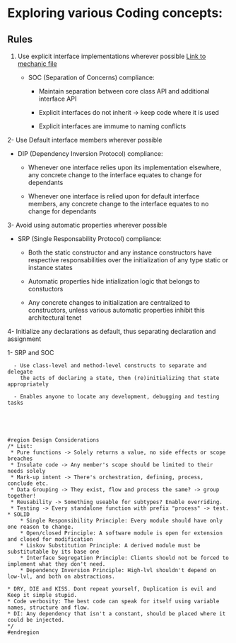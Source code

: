 # Exploring various Coding concepts:

## Rules

1) Use explicit interface implementations wherever possible [Link to mechanic file](./Personalnotes-Explicit_Interface_Implementations-Default_Interface_Members.md)
   - SOC (Separation of Concerns) compliance:
     
     - Maintain separation between core class API and additional interface API
     
     - Explicit interfaces do not inherit -> keep code where it is used
     
     - Explicit interfaces are immume to naming conflicts

2- Use Default interface members wherever possible
   
   - DIP (Dependency Inversion Protocol) compliance:
     
     - Whenever one interface relies upon its implementation elsewhere,
       any concrete change to the interface equates to change for dependants
     
     - Whenever one interface is relied upon for default interface members,
       any concrete change to the interface equates to no change for dependants

3- Avoid using automatic properties wherever possible
   
   - SRP (Single Responsability Protocol) compliance:
     
     - Both the static constructor and any instance constructors have respective
       responsabilities over the initialization of any type static or instance states
     
     - Automatic properties hide intialization logic that belongs to constuctors
     
     - Any concrete changes to initialization are centralized to constructors,
       unless various automatic properties inhibit this architectural tenet

4- Initialize any declarations as default, thus separating declaration and assignment
   
   1- SRP and SOC
      
      - Use class-level and method-level constructs to separate and delegate
        the acts of declaring a state, then (re)initializing that state appropriately
      
      - Enables anyone to locate any development, debugging and testing tasks





    #region Design Considerations
    /* List:
     * Pure functions -> Solely returns a value, no side effects or scope breaches
     * Insulate code -> Any member's scope should be limited to their needs solely
     * Mark-up intent -> There's orchestration, defining, process, conclude etc.
     * Data Grouping -> They exist, flow and process the same? -> group together!
     * Reusability -> Something useable for subtypes? Enable overriding.
     * Testing -> Every standalone function with prefix "process" -> test.
    * SOLID
        * Single Responsibility Principle: Every module should have only one reason to change.
        * Open/closed Principle: A software module is open for extension and closed for modification
        * Liskov Substitution Principle: A derived module must be substitutable by its base one
        * Interface Segregation Principle: Clients should not be forced to implement what they don't need.
        * Dependency Inversion Principle: High-lvl shouldn't depend on low-lvl, and both on abstractions.
    
    * DRY, DIE and KISS. Dont repeat yourself, Duplication is evil and Keep it simple stupid.
    * Code verbosity: The best code can speak for itself using variable names, structure and flow.
    * DI: Any dependency that isn't a constant, should be placed where it could be injected.
    */
    #endregion

